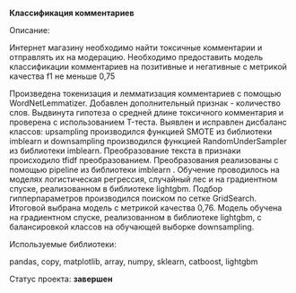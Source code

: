 __Классификация комментариев__

Описание:

Интернет магазину необходимо найти токсичные комментарии и отправлять их на модерацию. Необходимо предоставить модель классификации комментариев на позитивные и негативные с метрикой качества f1 не меньше 0,75

Произведена токенизация и лемматизация комментариев с помощью WordNetLemmatizer. Добавлен дополнительный признак - количество слов. Выдвинута гипотеза о средней длине токсичного комментария и проверена с использованием T-теста. Выявлен и исправлен дисбаланс классов: upsampling производился функцией SMOTE из библиотеки imblearn и downsampling производился функцией RandomUnderSampler из библиотеки imblearn. Преобразование текста в признаки происходило tfidf преобразованием.
Преобразования реализованы с помощью pipeline из библиотеки imblearn .
Обучение проводилось на моделях логистическая регрессия, случайный лес и на градиентном спуске, реализованном в библиотеке lightgbm. Подбор гипперпараметров производился поиском по сетке GridSearch.
Итоговой выбрана модель с метрикой качества 0,76. Модель обучена на градиентном спуске, реализованном в библиотеке lightgbm, с балансировкой классов на обучающей выборке downsampling.

Используемые библиотеки:

pandas, copy, matplotlib, array, numpy, sklearn, catboost, lightgbm

Статус проекта: __завершен__
